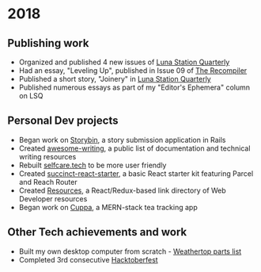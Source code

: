 # 2018

## Publishing work

- Organized and published 4 new issues of [Luna Station Quarterly](http://lunastationquarterly.com/)
- Had an essay, "Leveling Up", published in Issue 09 of [The Recompiler](https://recompilermag.com/issues/issue-9/)
- Published a short story, "Joinery" in [Luna Station Quarterly](http://lunastationquarterly.com/story/joinery/)
- Published numerous essays as part of my "Editor's Ephemera" column on LSQ

## Personal Dev projects

- Began work on [Storybin](https://github.com/jenniferlynparsons/storybin), a story submission application in Rails
- Created [awesome-writing](https://github.com/jenniferlynparsons/awesome-writing), a public list of documentation and technical writing resources
- Rebuilt [selfcare.tech](http://selfcare.tech) to be more user friendly
- Created [succinct-react-starter](https://github.com/jenniferlynparsons/succinct-react-starter), a basic React starter kit featuring Parcel and Reach Router
- Created [Resources](https://aquantityofstuff.com/resources/), a React/Redux-based link directory of Web Developer resources
- Began work on [Cuppa](https://github.com/jenniferlynparsons/cuppa), a MERN-stack tea tracking app

## Other Tech achievements and work

- Built my own desktop computer from scratch - [Weathertop parts list](https://pcpartpicker.com/b/P4GG3C)
- Completed 3rd consecutive [Hacktoberfest](http://hacktoberfest.digitalocean.com/)
